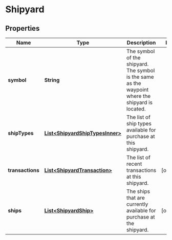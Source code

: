 

# Shipyard



## Properties

| Name | Type | Description | Notes |
|------------ | ------------- | ------------- | -------------|
|**symbol** | **String** | The symbol of the shipyard. The symbol is the same as the waypoint where the shipyard is located. |  |
|**shipTypes** | [**List&lt;ShipyardShipTypesInner&gt;**](ShipyardShipTypesInner.md) | The list of ship types available for purchase at this shipyard. |  |
|**transactions** | [**List&lt;ShipyardTransaction&gt;**](ShipyardTransaction.md) | The list of recent transactions at this shipyard. |  [optional] |
|**ships** | [**List&lt;ShipyardShip&gt;**](ShipyardShip.md) | The ships that are currently available for purchase at the shipyard. |  [optional] |



